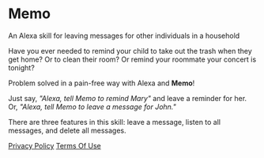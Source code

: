 # Memo
An Alexa skill for leaving messages for other individuals in a household

Have you ever needed to remind your child to take out the trash when they get home?  Or to clean their room?  Or remind your roommate your concert is tonight?

Problem solved in a pain-free way with Alexa and **Memo**!

Just say, _"Alexa, tell Memo to remind Mary"_ and leave a reminder for her.  Or, _"Alexa, tell Memo to leave a message for John."_ 

There are three features in this skill: leave a message, listen to all messages, and delete all messages.

[Privacy Policy](https://mikeliddle.github.io/Memo/PrivacyPolicy)
[Terms Of Use](https://mikeliddle.github.io/Memo/TermsOfUse)
